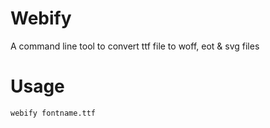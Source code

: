 # Webify

A command line tool to convert ttf file to woff, eot & svg files

# Usage

    webify fontname.ttf
